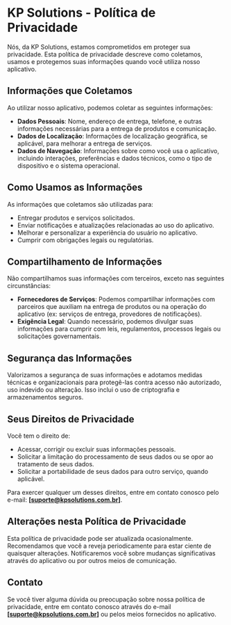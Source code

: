 # KP Solutions - Política de Privacidade

Nós, da KP Solutions, estamos comprometidos em proteger sua privacidade. Esta política de privacidade descreve como coletamos, usamos e protegemos suas informações quando você utiliza nosso aplicativo.

## Informações que Coletamos

Ao utilizar nosso aplicativo, podemos coletar as seguintes informações:

- **Dados Pessoais**: Nome, endereço de entrega, telefone, e outras informações necessárias para a entrega de produtos e comunicação.
- **Dados de Localização**: Informações de localização geográfica, se aplicável, para melhorar a entrega de serviços.
- **Dados de Navegação**: Informações sobre como você usa o aplicativo, incluindo interações, preferências e dados técnicos, como o tipo de dispositivo e o sistema operacional.

## Como Usamos as Informações

As informações que coletamos são utilizadas para:

- Entregar produtos e serviços solicitados.
- Enviar notificações e atualizações relacionadas ao uso do aplicativo.
- Melhorar e personalizar a experiência do usuário no aplicativo.
- Cumprir com obrigações legais ou regulatórias.

## Compartilhamento de Informações

Não compartilhamos suas informações com terceiros, exceto nas seguintes circunstâncias:

- **Fornecedores de Serviços**: Podemos compartilhar informações com parceiros que auxiliam na entrega de produtos ou na operação do aplicativo (ex: serviços de entrega, provedores de notificações).
- **Exigência Legal**: Quando necessário, podemos divulgar suas informações para cumprir com leis, regulamentos, processos legais ou solicitações governamentais.

## Segurança das Informações

Valorizamos a segurança de suas informações e adotamos medidas técnicas e organizacionais para protegê-las contra acesso não autorizado, uso indevido ou alteração. Isso inclui o uso de criptografia e armazenamentos seguros.

## Seus Direitos de Privacidade

Você tem o direito de:

- Acessar, corrigir ou excluir suas informações pessoais.
- Solicitar a limitação do processamento de seus dados ou se opor ao tratamento de seus dados.
- Solicitar a portabilidade de seus dados para outro serviço, quando aplicável.

Para exercer qualquer um desses direitos, entre em contato conosco pelo e-mail: **[suporte@kpsolutions.com.br]**.

## Alterações nesta Política de Privacidade

Esta política de privacidade pode ser atualizada ocasionalmente. Recomendamos que você a reveja periodicamente para estar ciente de quaisquer alterações. Notificaremos você sobre mudanças significativas através do aplicativo ou por outros meios de comunicação.

## Contato

Se você tiver alguma dúvida ou preocupação sobre nossa política de privacidade, entre em contato conosco através do e-mail **[suporte@kpsolutions.com.br]** ou pelos meios fornecidos no aplicativo.
